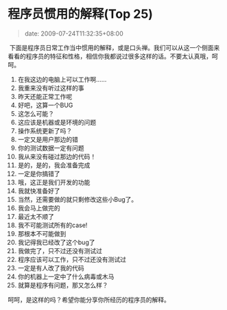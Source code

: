 # 程序员惯用的解释(Top 25)
>date: 2009-07-24T11:32:35+08:00


 下面是程序员日常工作当中惯用的解释，或是口头禅。我们可以从这一个侧面来看看的程序员的特征和性格，相信你我都说过很多这样的话。不要太认真哦，呵呵。


1. 在我这边的电脑上可以工作啊……
2. 我重来没有听过这样的事
3. 昨天还能正常工作呢
4. 好吧，这算一个BUG
5. 这怎么可能？
6. 这应该是机器或是环境的问题
7. 操作系统更新了吗？
8. 一定又是用户那边的错
9. 你的测试数据一定有问题
10. 我从来没有碰过那边的代码！
11. 是的，是的，我会准备完成
12. 一定是你搞错了
13. 哦，这正是我们开发的功能
14. 我就快准备好了
15. 当然，还需要做的就只剩修改这些小Bug了。
16. 我会马上做完的
17. 最近太不顺了
18. 我不可能测试所有的case!
19. 那根本不可能做到
20. 我记得我已经改了这个bug了
21. 我做完了，只不过还没有测试过
22. 程序应该可以工作，只不过还没有测试过
23. 一定是有人改了我的代码
24. 你的机器上一定中了什么病毒或木马
25. 就算是程序有问题，那又怎么样？


呵呵，是这样的吗？希望你能分享你所经历的程序员的解释。


